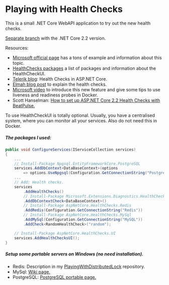 # Playing with Health Checks

This is a small .NET Core WebAPI application to try out the new health checks.

[Separate branch](https://github.com/19balazs86/PlayingWithHealthChecks/tree/netcoreapp2.2) with the .NET Core 2.2 version.

Resources: 
- [Microsoft official page](https://docs.microsoft.com/en-us/aspnet/core/host-and-deploy/health-checks?view=aspnetcore-3.0) has a tons of example and information about this topic.
- [HealthChecks packages](https://github.com/xabaril/AspNetCore.Diagnostics.HealthChecks) a list of packages and information about the HealthCheckUI.
- [Telerik blog](https://www.telerik.com/blogs/health-checks-in-aspnet-core): Health Checks in ASP.NET Core.
- [Elmah blog post](https://blog.elmah.io/asp-net-core-2-2-health-checks-explained) to explain the health checks.
- [Microsoft video](https://www.youtube.com/watch?v=_vw3hcnSA1Y&t=516) to introduce this new feature and give some tips to use liveness and readiness probes in Docker.
- Scott Hanselman: [How to set up ASP.NET Core 2.2 Health Checks with BeatPulse.](https://www.hanselman.com/blog/HowToSetUpASPNETCore22HealthChecksWithBeatPulsesAspNetCoreDiagnosticsHealthChecks.aspx)

To use HealthCheckUI is totally optional. Usually, you have a centralised system, where you can monitor all your services. Also do not need this in Docker. 

##### The packages I used:

```csharp
public void ConfigureServices(IServiceCollection services)
{
    ...
    // Install-Package Npgsql.EntityFrameworkCore.PostgreSQL
    services.AddDbContext<DataBaseContext>(options
        => options.UseNpgsql(Configuration.GetConnectionString("PostgreSQL")));
    ...
    // Add: Health checks.
    services
        .AddHealthChecks()
        // Install-Package Microsoft.Extensions.Diagnostics.HealthChecks.EntityFrameworkCore
        .AddDbContextCheck<DataBaseContext>()
        // Install-Package AspNetCore.HealthChecks.Redis
        .AddRedis(Configuration.GetConnectionString("Redis"))
        // Install-Package AspNetCore.HealthChecks.MySql
        .AddMySql(Configuration.GetConnectionString("MySQL"))
        .AddCheck<RandomHealthCheck>("random");

    // Install-Package AspNetCore.HealthChecks.UI
    services.AddHealthChecksUI();
}
```

##### Setup some portable servers on Windows (no need installation).
- Redis: Description in my [PlayingWithDistributedLock](https://github.com/19balazs86/PlayingWithDistributedLock#setup-a-redis-server-locally-on-windows) repository.
- MySql: [Wiki page.](http://wiki.uniformserver.com/index.php/Mini_Servers:_MySQL_5.0.67_Portable#Support_files)
- PostgreSQL: [PostgreSQL portable page.](https://gareth.flowers/postgresql-portable)
